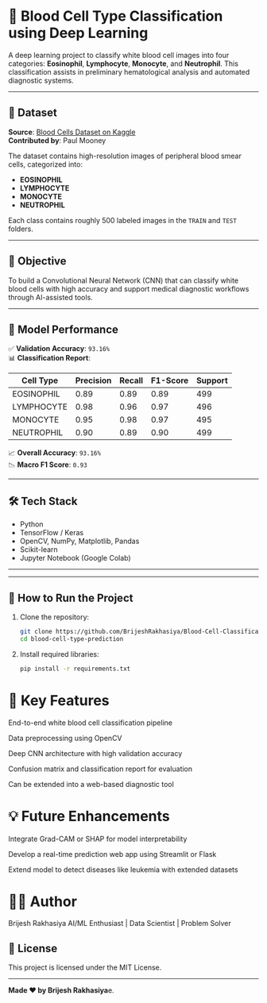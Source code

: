 # 🔬 Blood Cell Type Classification using Deep Learning

A deep learning project to classify white blood cell images into four categories: **Eosinophil**, **Lymphocyte**, **Monocyte**, and **Neutrophil**. This classification assists in preliminary hematological analysis and automated diagnostic systems.

---

## 📁 Dataset

**Source**: [Blood Cells Dataset on Kaggle](https://www.kaggle.com/datasets/paultimothymooney/blood-cells)  
**Contributed by**: Paul Mooney

The dataset contains high-resolution images of peripheral blood smear cells, categorized into:

- **EOSINOPHIL**
- **LYMPHOCYTE**
- **MONOCYTE**
- **NEUTROPHIL**

Each class contains roughly 500 labeled images in the `TRAIN` and `TEST` folders.

---

## 🎯 Objective

To build a Convolutional Neural Network (CNN) that can classify white blood cells with high accuracy and support medical diagnostic workflows through AI-assisted tools.

---

## 🧪 Model Performance

✅ **Validation Accuracy**: `93.16%`  
📊 **Classification Report**:

| Cell Type     | Precision | Recall | F1-Score | Support |
|---------------|-----------|--------|----------|---------|
| EOSINOPHIL    | 0.89      | 0.89   | 0.89     | 499     |
| LYMPHOCYTE    | 0.98      | 0.96   | 0.97     | 496     |
| MONOCYTE      | 0.95      | 0.98   | 0.97     | 495     |
| NEUTROPHIL    | 0.90      | 0.89   | 0.90     | 499     |

📈 **Overall Accuracy**: `93.16%`  
📉 **Macro F1 Score**: `0.93`  

---

## 🛠️ Tech Stack

- Python
- TensorFlow / Keras
- OpenCV, NumPy, Matplotlib, Pandas
- Scikit-learn
- Jupyter Notebook (Google Colab)

---


---

## 🚀 How to Run the Project

1. Clone the repository:
   ```bash
   git clone https://github.com/BrijeshRakhasiya/Blood-Cell-Classification.git
   cd blood-cell-type-prediction
2. Install required libraries:
   ```bash
   pip install -r requirements.txt

# 📌 Key Features
End-to-end white blood cell classification pipeline

Data preprocessing using OpenCV

Deep CNN architecture with high validation accuracy

Confusion matrix and classification report for evaluation

Can be extended into a web-based diagnostic tool

# 💡 Future Enhancements
Integrate Grad-CAM or SHAP for model interpretability

Develop a real-time prediction web app using Streamlit or Flask

Extend model to detect diseases like leukemia with extended datasets

# 🙋‍♂️ Author
Brijesh Rakhasiya
AI/ML Enthusiast | Data Scientist | Problem Solver


## 📄 License

This project is licensed under the MIT License.

---
**Made ❤️ by Brijesh Rakhasiya**e.
